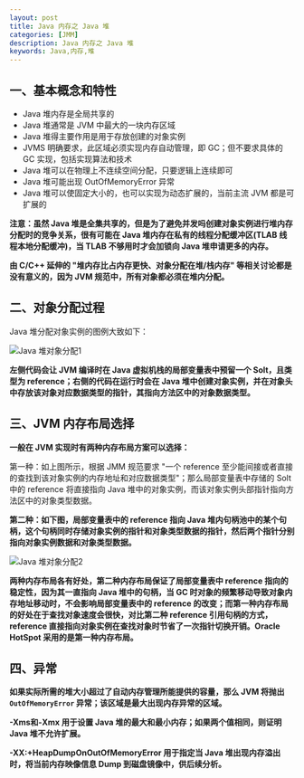 ```yaml
---
layout: post
title: Java 内存之 Java 堆
categories: [JMM]
description: Java 内存之 Java 堆
keywords: Java,内存,堆
---
```


## 一、基本概念和特性

- Java 堆内存是全局共享的
- Java 堆通常是 JVM 中最大的一块内存区域
- Java 堆得主要作用是用于存放创建的对象实例
- JVMS 明确要求，此区域必须实现内存自动管理，即 GC；但不要求具体的 GC 实现，包括实现算法和技术
- Java 堆可以在物理上不连续空间分配，只要逻辑上连续即可
- Java 堆可能出现 OutOfMemoryError 异常
- Java 堆可以使固定大小的，也可以实现为动态扩展的，当前主流 JVM 都是可扩展的

<!--more-->

**注意：虽然 Java 堆是全集共享的，但是为了避免并发吗创建对象实例进行堆内存分配时的竞争关系，很有可能在 Java 堆内存在私有的线程分配缓冲区(TLAB 线程本地分配缓冲)，当 TLAB 不够用时才会加锁向 Java 堆申请更多的内存。**

**由 C/C++ 延伸的 "堆内存比占内存更快、对象分配在堆/栈内存" 等相关讨论都是没有意义的，因为 JVM 规范中，所有对象都必须在堆内分配。**

## 二、对象分配过程

Java 堆分配对象实例的图例大致如下：

![Java 堆对象分配1](http://cdn.mritd.me/markdown/hexo_java_jmm_heap1.png)

**左侧代码会让 JVM 编译时在 Java 虚拟机栈的局部变量表中预留一个 Solt，且类型为 reference；右侧的代码在运行时会在 Java 堆中创建对象实例，并在对象头中存放该对象对应数据类型的指针，其指向方法区中的对象数据类型。**

## 三、JVM 内存布局选择

**一般在 JVM 实现时有两种内存布局方案可以选择：**

第一种：如上图所示，根据 JMM 规范要求 "一个 reference 至少能间接或者直接的查找到该对象实例的内存地址和对应数据类型"；那么局部变量表中存储的 Solt 中的 reference 将直接指向 Java 堆中的对象实例，而该对象实例头部指针指向方法区中的对象类型数据。

**第二种：如下图，局部变量表中的 reference 指向 Java 堆内句柄池中的某个句柄，这个句柄同时存储对象实例的指针和对象类型数据的指针，然后两个指针分别指向对象实例数据和对象类型数据。**

![Java 堆对象分配2](http://cdn.mritd.me/markdown/hexo_java_jmm_heap2.png)


**两种内存布局各有好处，第二种内存布局保证了局部变量表中 reference 指向的稳定性，因为其一直指向 Java 堆中的句柄，当 GC 时对象的频繁移动导致对象内存地址移动时，不会影响局部变量表中的 reference 的改变；而第一种内存布局的好处在于查找对象速度会很快，对比第二种 reference 引用句柄的方式，reference 直接指向对象实例在查找对象时节省了一次指针切换开销。Oracle HotSpot 采用的是第一种内存布局。**

## 四、异常

**如果实际所需的堆大小超过了自动内存管理所能提供的容量，那么 JVM 将抛出 `OutOfMemoryError` 异常；该区域是最大出现内存异常的区域。**

**-Xms和-Xmx 用于设置 Java 堆的最大和最小内存；如果两个值相同，则证明 Java 堆不允许扩展。**

**-XX:+HeapDumpOnOutOfMemoryError 用于指定当 Java 堆出现内存溢出时，将当前内存映像信息 Dump 到磁盘镜像中，供后续分析。**
